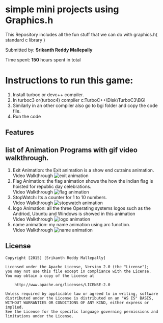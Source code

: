# simple mini projects using Graphics.h
This Repository includes all the fun stuff that we can do with graphics.h( standard c library )

Submitted by: **Srikanth Reddy Mallepally**

Time spent: **150** hours spent in total

# Instructions to run this game:

1. Install turboc or devc++ compiler.
2. In turboc3 or(turboc4) compiler c:TurboC++\Disk\TurboC3\BGI
3. Similarly in an other compiler also go to bgi folder and copy the code file.
4. Run the code

## Features

## list of Animation Programs with gif video walkthrough.
1. Exit Animation: the Exit animation is a show end cutrains animation.
   <br>Video Walkthrough
   <img src='./.gif' title='Video Walkthrough' width='' alt='exit animation' />
2. Flag Animation: the flag animation shows the how the indian flag is hoisted for republic day celebrations.
   <br>Video Walkthrough
   <img src='./.gif' title='Video Walkthrough' width='' alt='flag animation' />
3. StopWatch: Its a counter for 1 to 10 numbers.
   <br>Video Walkthrough
   <img src='./.gif' title='Video Walkthrough' width='' alt='stopwatch animation' />
4. logo Animation: all the three Operating systems logos such as the Andriod, Ubuntu and Windows is showed in this animation
   <br>Video Walkthrough
   <img src='./.gif' title='Video Walkthrough' width='' alt='logo animation' />
5. name animation: my name animation using arc function.
   <br>Video Walkthrough
   <img src='./.gif' title='Video Walkthrough' width='' alt='name animation' />


   
## License

    Copyright [2015] [Srikanth Reddy Mallepally]

    Licensed under the Apache License, Version 2.0 (the "License");
    you may not use this file except in compliance with the License.
    You may obtain a copy of the License at

        http://www.apache.org/licenses/LICENSE-2.0

    Unless required by applicable law or agreed to in writing, software
    distributed under the License is distributed on an "AS IS" BASIS,
    WITHOUT WARRANTIES OR CONDITIONS OF ANY KIND, either express or implied.
    See the License for the specific language governing permissions and
    limitations under the License.

